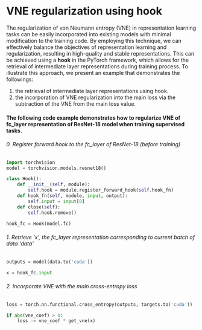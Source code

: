 # VNE regularization using hook

The regularization of von Neumann entropy (VNE) in representation learning tasks can be easily incorporated into existing models with minimal modification to the training code. By employing this technique, we can effectively balance the objectives of representation learning and regularization, resulting in high-quality and stable representations.
This can be achieved using a **hook** in the PyTorch framework, which allows for the retrieval of intermediate layer representations during training process.
To illustrate this approach, we present an example that demonstrates the followings:
1. the retrieval of intermediate layer representations using hook.
2. the incorporation of VNE regularization into the main loss via the subtraction of the VNE from the main loss value.



#### The following code example demonstrates how to regularize VNE of fc_layer representation of ResNet-18 model when training supervised tasks.


###### 0. Register forward hook to the fc_layer of ResNet-18 (before training)
```py
import torchvision
model = torchvision.models.resnet18()

class Hook():
    def __init__(self, module):
        self.hook = module.register_forward_hook(self.hook_fn)
    def hook_fn(self, module, input, output):
        self.input = input[0]
    def close(self):
        self.hook.remove()

hook_fc = Hook(model.fc)
```

###### 1. Retrieve 'x', the fc_layer representation corresponding to current batch of data 'data'

```py
outputs = model(data.to('cuda'))

x = hook_fc.input
```

###### 2. Incorporate VNE with the main cross-entropy loss

```py
loss = torch.nn.functional.cross_entropy(outputs, targets.to('cuda'))

if abs(vne_coef) > 0:
    loss -= vne_coef * get_vne(x)

```




